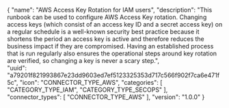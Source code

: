 {
  "name": "AWS Access Key Rotation for IAM users",
  "description": "This runbook can be used to configure AWS Access Key rotation. Changing access keys (which consist of an access key ID and a secret access key) on a regular schedule is a well-known security best practice because it shortens the period an access key is active and therefore reduces the business impact if they are compromised. Having an established process that is run regularly also ensures the operational steps around key rotation are verified, so changing a key is never a scary step.",  
  "uuid": "a79201f821993867e23dd9603ed7ef5123325353d717c566f902f7ca6e471f5c",
  "icon": "CONNECTOR_TYPE_AWS",
  "categories": [ "CATEGORY_TYPE_IAM", "CATEGORY_TYPE_SECOPS" ],
  "connector_types": [ "CONNECTOR_TYPE_AWS" ],
  "version": "1.0.0"
}


